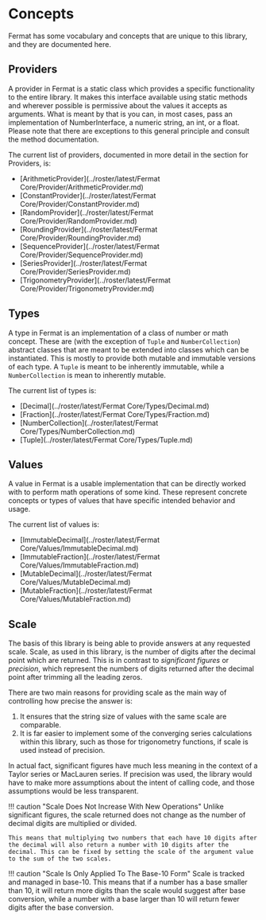 # Concepts

Fermat has some vocabulary and concepts that are unique to this library, and they are documented here.

## Providers

A provider in Fermat is a static class which provides a specific functionality to the entire library. It makes this interface available using static methods and wherever possible is permissive about the values it accepts as arguments. What is meant by that is you can, in most cases, pass an implementation of NumberInterface, a numeric string, an int, or a float. Please note that there are exceptions to this general principle and consult the method documentation.

The current list of providers, documented in more detail in the section for Providers, is:

- [ArithmeticProvider](../roster/latest/Fermat Core/Provider/ArithmeticProvider.md)
- [ConstantProvider](../roster/latest/Fermat Core/Provider/ConstantProvider.md)
- [RandomProvider](../roster/latest/Fermat Core/Provider/RandomProvider.md)
- [RoundingProvider](../roster/latest/Fermat Core/Provider/RoundingProvider.md)
- [SequenceProvider](../roster/latest/Fermat Core/Provider/SequenceProvider.md)
- [SeriesProvider](../roster/latest/Fermat Core/Provider/SeriesProvider.md)
- [TrigonometryProvider](../roster/latest/Fermat Core/Provider/TrigonometryProvider.md)

## Types

A type in Fermat is an implementation of a class of number or math concept. These are (with the exception of `Tuple` and `NumberCollection`) abstract classes that are meant to be extended into classes which can be instantiated. This is mostly to provide both mutable and immutable versions of each type. A `Tuple` is meant to be inherently immutable, while a `NumberCollection` is mean to inherently mutable.

The current list of types is:

- [Decimal](../roster/latest/Fermat Core/Types/Decimal.md)
- [Fraction](../roster/latest/Fermat Core/Types/Fraction.md)
- [NumberCollection](../roster/latest/Fermat Core/Types/NumberCollection.md)
- [Tuple](../roster/latest/Fermat Core/Types/Tuple.md)

## Values

A value in Fermat is a usable implementation that can be directly worked with to perform math operations of some kind. These represent concrete concepts or types of values that have specific intended behavior and usage.

The current list of values is:

- [ImmutableDecimal](../roster/latest/Fermat Core/Values/ImmutableDecimal.md)
- [ImmutableFraction](../roster/latest/Fermat Core/Values/ImmutableFraction.md)
- [MutableDecimal](../roster/latest/Fermat Core/Values/MutableDecimal.md)
- [MutableFraction](../roster/latest/Fermat Core/Values/MutableFraction.md)
    
## Scale

The basis of this library is being able to provide answers at any requested scale. Scale, as used in this library, is the number of digits after the decimal point which are returned. This is in contrast to *significant figures* or *precision*, which represent the numbers of digits returned after the decimal point after trimming all the leading zeros.

There are two main reasons for providing scale as the main way of controlling how precise the answer is:

1. It ensures that the string size of values with the same scale are comparable.
2. It is far easier to implement some of the converging series calculations within this library, such as those for trigonometry functions, if scale is used instead of precision.

In actual fact, significant figures have much less meaning in the context of a Taylor series or MacLauren series. If precision was used, the library would have to make more assumptions about the intent of calling code, and those assumptions would be less transparent.

!!! caution "Scale Does Not Increase With New Operations"
    Unlike significant figures, the scale returned does not change as the number of decimal digits are multiplied or divided.
    
    This means that multiplying two numbers that each have 10 digits after the decimal will also return a number with 10 digits after the decimal. This can be fixed by setting the scale of the argument value to the sum of the two scales.
    
!!! caution "Scale Is Only Applied To The Base-10 Form"
    Scale is tracked and managed in base-10. This means that if a number has a base smaller than 10, it will return more digits than the scale would suggest after base conversion, while a number with a base larger than 10 will return fewer digits after the base conversion.